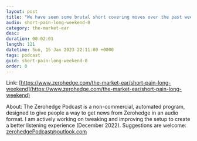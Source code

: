 ```yaml
---
layout: post
title: "We have seen some brutal short covering moves over the past week..."
audio: short-pain-long-weekend-0
category: the-market-ear
desc: 
duration: 00:02:01
length: 121
datetime: Sun, 15 Jan 2023 22:11:00 +0000
tags: podcast
guid: short-pain-long-weekend-0
order: 0
---
```



Link: [https://www.zerohedge.com/the-market-ear/short-pain-long-weekend](https://www.zerohedge.com/the-market-ear/short-pain-long-weekend)

About: The Zerohedge Podcast is a non-commercial, automated program, designed to give people a way to get news from Zerohedge in an audio format.  I am actively working on tweaking and improving the setup to create a better listening experience (December 2022).  Suggestions are welcome: [zerohedgePodcast@outlook.com](mailto:zerohedgePodcast@outlook.com)